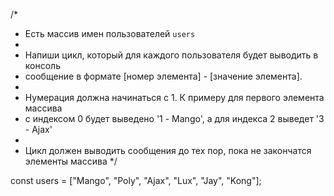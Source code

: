 /*
* Есть массив имен пользователей `users`
*
* Напиши цикл, который для каждого пользователя будет выводить в консоль
* сообщение в формате [номер элемента] - [значение элемента]. 
* 
* Нумерация должна начинаться с 1. К примеру для первого элемента массива
* с индексом 0 будет выведено '1 - Mango', а для индекса 2 выведет '3 - Ajax'
*
* Цикл должен выводить сообщения до тех пор, пока не закончатся элементы массива
*/

const users = ["Mango", "Poly", "Ajax", "Lux", "Jay", "Kong"];